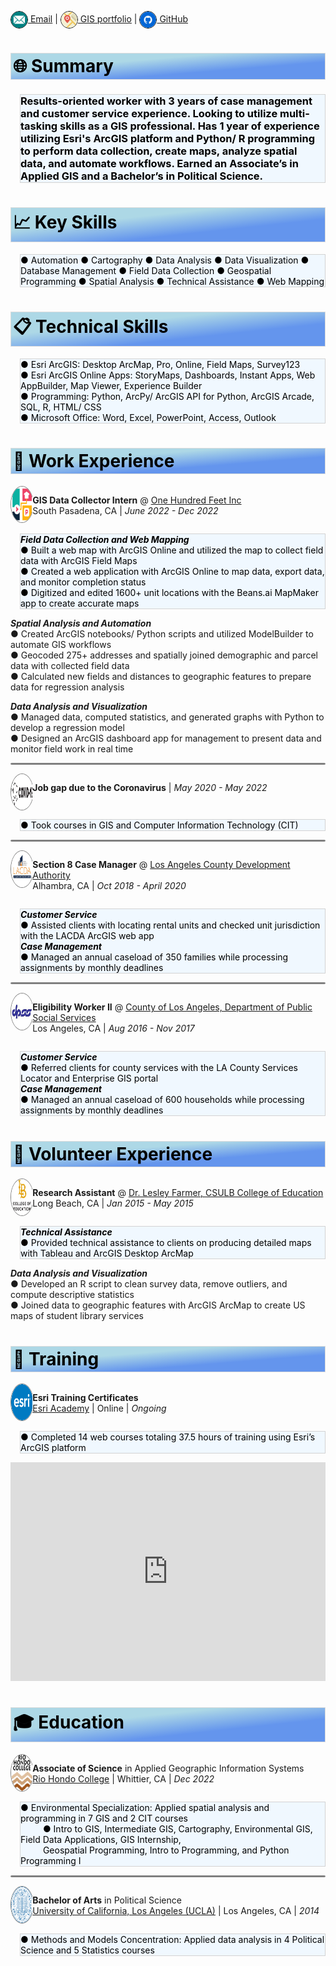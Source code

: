 <style>
img {
  border: .5px solid black;
  vertical-align: middle;
  border-radius: 50%;
  width: 26px;
  height: 26px;}
.section {
  border: 1px ridge gainsboro;
  background: linear-gradient(to bottom right, lightblue, lightblue, cornflowerblue, cornflowerblue);
  color: black;
  padding: 3px;}  
.tab { 
  margin-left: 15px;
  border: 1px ridge lightgray;
  background-color: aliceblue;
  color: black;}
  /* Create two unequal columns that float next to each other */
.column {
  float: left;
  padding: 0px;}
.left {
  width: 7%;}
.right {
  width: 93%;}
/* Clear floats after the columns */
.row:after {
  content: "";
  display: table;
  clear: both;}
.avatar {
  border: .5px solid gray;
  vertical-align: middle;
  width: 57.5px;
  height: 57.5px;
  border-radius: 50%;}
hr.solid {
  height: 1px;
  background-color: gray;
  border: 1px solid gray;
  border-radius: 5px}
</style>
[![email](/pics/email.svg) Email](mailto:chavezleobardo@hotmail.com) | [![gis](/pics/map.svg) GIS portfolio](https://chavezleobardo.wixsite.com/portfolio/) | [![github](/pics/github.svg) GitHub](https://github.com/geo-leo/)

<h1 class='section'>🌐 Summary</h1>
<h3 class='tab'> Results-oriented worker with 3 years of case management and customer service experience. Looking to utilize multi-tasking skills as a GIS professional. Has 1 year of experience utilizing Esri's ArcGIS platform and Python/ R programming to perform data collection, create maps, analyze spatial data, and automate workflows. Earned an Associate’s in Applied GIS and a Bachelor’s in Political Science. </h3>

<h1 class='section'>📈 Key Skills</h1> 
<p class='tab'>
● Automation ● Cartography ● Data Analysis ● Data Visualization ● Database Management ● Field Data Collection ● Geospatial Programming ● Spatial Analysis ● Technical Assistance ● Web Mapping 
</p>

<h1 class='section'>📋 Technical Skills</h1>
<p class='tab'> 
● Esri ArcGIS: Desktop ArcMap, Pro, Online, Field Maps, Survey123 <br>
● Esri ArcGIS Online Apps: StoryMaps, Dashboards, Instant Apps, Web AppBuilder, Map Viewer, Experience Builder <br>
● Programming: Python, ArcPy/ ArcGIS API for Python, ArcGIS Arcade, SQL, R, HTML/ CSS <br>
● Microsoft Office: Word, Excel, PowerPoint, Access, Outlook 
</p>

<h1 class='section'>💼 Work Experience</h1>

<div class="row">
  <div class="column left">
    <a href="https://www.beans.ai/">
      <img src="./pics/beansai.png" alt="100feet" class="avatar"/>
    </a> 
  </div>
  <div class="column right">
    <p>
      <strong>GIS Data Collector Intern</strong> @ <a href="https://www.beans.ai/"> One Hundred Feet Inc</a> <br>
      South Pasadena, CA | <em>June 2022 - Dec 2022</em> 
    </p>
  </div>
</div>
<p class='tab'>
  <strong><em>Field Data Collection and Web Mapping</em></strong> <br>
  ● Built a web map with ArcGIS Online and utilized the map to collect field data with ArcGIS Field Maps <br>
  ● Created a web application with ArcGIS Online to map data, export data, and monitor completion status <br>
  ● Digitized and edited 1600+ unit locations with the Beans.ai MapMaker app to create accurate maps <br>

  <strong><em>Spatial Analysis and Automation</em></strong> <br>
  ● Created ArcGIS notebooks/ Python scripts and utilized ModelBuilder to automate GIS workflows <br>
  ● Geocoded 275+ addresses and spatially joined demographic and parcel data with collected field data <br> 
  ● Calculated new fields and distances to geographic features to prepare data for regression analysis <br>
  
  <strong><em>Data Analysis and Visualization</em></strong> <br>
  ● Managed data, computed statistics, and generated graphs with Python to develop a regression model <br>
  ● Designed an ArcGIS dashboard app for management to present data and monitor field work in real time 
</p>

<hr class="solid">

<div class="row">
  <div class="column left">
    <a href="https://en.wikipedia.org/wiki/COVID-19">
      <img src="./pics/covid.svg" alt="covid" class="avatar"/> 
    </a> 
  </div>
  <div class="column right">
    <p>
      <strong>Job gap due to the Coronavirus</strong> | <em>May 2020 - May 2022</em> 
    </p>
  </div>
</div>
<p class='tab'>
  ● Took courses in GIS and Computer Information Technology (CIT) 
</p>

<hr class="solid">

<div class="row">
  <div class="column left">
    <a href="https://www.lacda.org/">
      <img src="./pics/lacda.jpg" alt="lacda" class="avatar"/> 
    </a> 
  </div>
  <div class="column right">
    <p>
      <strong>Section 8 Case Manager</strong> @ <a href="https://www.lacda.org/"> Los Angeles County Development Authority</a> <br>
      Alhambra, CA | <em>Oct 2018 - April 2020</em> 
    </p>
  </div>
</div>
<p class='tab'>
  <strong><em>Customer Service</em></strong> <br>
  ● Assisted clients with locating rental units and checked unit jurisdiction with the LACDA ArcGIS web app <br>
  <strong><em>Case Management</em></strong> <br>
  ● Managed an annual caseload of 350 families while processing assignments by monthly deadlines 
</p>

<hr class="solid">

<div class="row">
  <div class="column left">
    <a href="https://dpss.lacounty.gov/en.html">
      <img src="./pics/dpss.png" alt="dpss" class="avatar"/> 
    </a> 
  </div>
  <div class="column right">
    <p>
      <strong>Eligibility Worker II</strong> @ <a href="https://dpss.lacounty.gov/en.html"> County of Los Angeles, Department of Public Social Services</a> <br>
      Los Angeles, CA | <em>Aug 2016 - Nov 2017</em> 
    </p>
  </div>
</div>
<p class='tab'>
  <strong><em>Customer Service</em></strong> <br>
  ● Referred clients for county services with the LA County Services Locator and Enterprise GIS portal <br>
  <strong><em>Case Management</em></strong> <br>
  ● Managed an annual caseload of 600 households while processing assignments by monthly deadlines 
</p>

<h1 class='section'>📝 Volunteer Experience</h1>

<div class="row">
  <div class="column left">
    <a href="https://www.csulb.edu/college-of-education/teacher-librarian-services-credential/page/lesley-farmer">
      <img src="./pics/longbeach.png" alt="csulb coe" class="avatar"/> 
    </a> 
  </div>
  <div class="column right">
    <p>
      <strong>Research Assistant</strong> @ <a href="https://www.csulb.edu/college-of-education/teacher-librarian-services-credential/page/lesley-farmer"> Dr. Lesley Farmer, CSULB College of Education</a> <br>
      Long Beach, CA | <em>Jan 2015 - May 2015</em> 
    </p>
  </div>
</div>
<p class='tab'>
  <strong><em>Technical Assistance</em></strong> <br>
  ● Provided technical assistance to clients on producing detailed maps with Tableau and ArcGIS Desktop ArcMap <br>
  
  <strong><em>Data Analysis and Visualization</em></strong> <br>
  ● Developed an R script to clean survey data, remove outliers, and compute descriptive statistics <br>
  ● Joined data to geographic features with ArcGIS ArcMap to create US maps of student library services 
</p>


<h1 class='section'>📓 Training</h1>

<div class="row">
  <div class="column left">
    <a href="https://www.esri.com/training/">
      <img src="./pics/esri.png" alt="esri" class="avatar"/> 
    </a> 
  </div>
  <div class="column right">
    <p>
      <strong>Esri Training Certificates</strong> <br> 
      <a href="https://www.esri.com/training/"> Esri Academy</a> | Online | <em>Ongoing</em> 
    </p>
  </div>
</div>
<p class='tab'>
  ● Completed 14 web courses totaling 37.5 hours of training using Esri’s ArcGIS platform 
</p>
<iframe width="100%" height="350" src="https://datastudio.google.com/embed/reporting/fb3f8c62-e8da-41bf-ac34-2a70012fd5b0/page/jqp5C" frameborder="0" style="border:0" allowfullscreen></iframe>


<h1 class='section'>🎓 Education</h1>

<div class="row">
  <div class="column left">
    <a href="https://www.riohondo.edu/">
      <img src="./pics/riohondo.svg" alt="riohondo" class="avatar"/> 
    </a> 
  </div>
  <div class="column right">
    <p>
      <strong>Associate of Science</strong> in Applied Geographic Information Systems <br>
      <a href="https://www.riohondo.edu/"> Rio Hondo College</a> | Whittier, CA | <em>Dec 2022</em> 
    </p>
  </div>
</div>
<p class='tab'>
  ● Environmental Specialization: Applied spatial analysis and programming in 7 GIS and 2 CIT courses <br> &emsp; &emsp;
    ● Intro to GIS, Intermediate GIS, Cartography, Environmental GIS, Field Data Applications, GIS Internship, <br> &emsp; &emsp;
    Geospatial Programming, Intro to Programming, and Python Programming I
</p>

<hr class="solid">

<div class="row">
  <div class="column left">
    <a href="https://www.ucla.edu/">
      <img src="./pics/ucla.png" alt="ucla" class="avatar"/> 
    </a>
  </div>
  <div class="column right">
    <p>
      <strong>Bachelor of Arts</strong> in Political Science <br>
      <a href="https://www.ucla.edu/"> University of California, Los Angeles (UCLA)</a> | Los Angeles, CA | <em>2014</em> 
    </p>
  </div>
</div>
<p class='tab'>
  ● Methods and Models Concentration: Applied data analysis in 4 Political Science and 5 Statistics courses 
</p>
